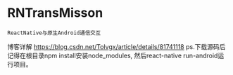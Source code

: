 # RNTransMisson
	ReactNative与原生Android通信交互
博客详解 https://blog.csdn.net/Tolvgx/article/details/81741118
ps.下载源码后记得在根目录npm install安装node_modules, 然后react-native run-android运行项目。
